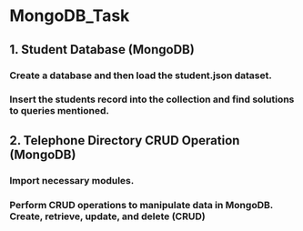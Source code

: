 # MongoDB_Task
## 1. Student Database (MongoDB)
### Create a database and then load the student.json dataset.
### Insert the students record into the collection and find solutions to queries mentioned.

## 2. Telephone Directory CRUD Operation (MongoDB)
### Import necessary modules.
### Perform CRUD operations to manipulate data in MongoDB. Create, retrieve, update, and delete (CRUD)

